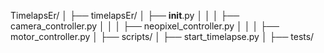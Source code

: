 TimelapsEr/
│
├── timelapsEr/
│   ├── __init__.py
│   │
│   ├── camera_controller.py
│   │
│   ├── neopixel_controller.py
│   │
│   ├── motor_controller.py
│
├── scripts/
│   ├── start_timelapse.py
│
├── tests/

